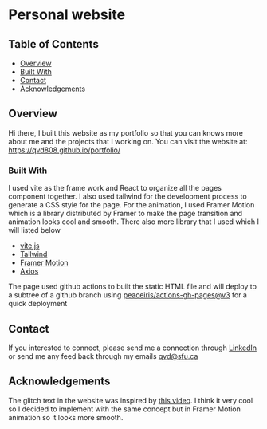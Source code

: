 # Personal website
## Table of Contents

- [Overview](#overview)
- [Built With](#built-with)
- [Contact](#contact)
- [Acknowledgements](#acknowledgements)

## Overview

<!-- TODO: Add a screenshot of the live project.
    1. Link to a 'live demo.'
    2. Describe your overall experience in a couple of sentences.
    3. List a few specific technical things that you learned or improved on.
    4. Share any other tips or guidance for others attempting this or something similar.
 -->
Hi there, I built this website as my portfolio so that you can knows more about me and the projects that I working on. You can visit the website at: https://qvd808.github.io/portfolio/


### Built With

<!-- TODO: List any MAJOR libraries/frameworks (e.g. React, Tailwind) with links to their homepages. -->
I used vite as the frame work and React to organize all the pages component together. I also used tailwind for the development process to generate a CSS style for the page. For the animation, I used Framer Motion which is a library distributed by Framer to make the page transition and animation looks cool and smooth. There also more library that I used which I will listed below

- [vite.js](https://vitejs.dev/)
- [Tailwind](https://tailwindcss.com/)
- [Framer Motion](https://www.framer.com/motion/)
- [Axios](https://www.axios.com/)

The page used github actions to built the static HTML file and will deploy to a subtree of a github branch using [peaceiris/actions-gh-pages@v3](https://github.com/peaceiris/actions-gh-pages) for a quick deployment

## Contact

<!-- TODO: Include icons and links to your RELEVANT, PROFESSIONAL 'DEV-ORIENTED' social media. LinkedIn and dev.to are minimum. -->

If you interested to connect, please send me a connection through [LinkedIn](https://www.linkedin.com/in/quang-vinh-dang-788ab0194/) or send me any feed back through my emails qvd@sfu.ca

## Acknowledgements

<!-- TODO: List any blog posts, tutorials or plugins that you may have used to complete the project. Only list those that had a significant impact. Obviously, we all 'Google' stuff while working on our things, but maybe something in particular stood out as a 'major contributor' to your skill set for this project. -->
The glitch text in the website was inspired by [this video](https://www.youtube.com/watch?v=BkR5gU-mbKY). I think it very cool so I decided to implement with the same concept but in Framer Motion animation so it looks more smooth.

